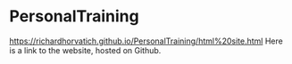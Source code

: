 # PersonalTraining

https://richardhorvatich.github.io/PersonalTraining/html%20site.html
Here is a link to the website, hosted on Github. 

